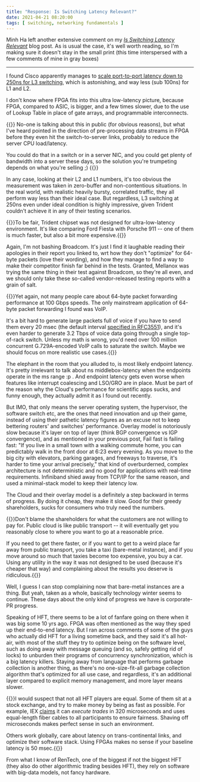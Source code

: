 ```yaml
---
title: "Response: Is Switching Latency Relevant?"
date: 2021-04-21 08:20:00
tags: [ switching, networking fundamentals ]
---
```

Minh Ha left another extensive comment on my *[Is Switching Latency Relevant](/2021/04/switching-latency-relevant.html)* blog post. As is usual the case, it's well worth reading, so I'm making sure it doesn't stay in the small print (this time interspersed with a few comments of mine in gray boxes)

---

I found Cisco apparently manages to [scale port-to-port latency down to 250ns for L3 switching](https://www.cisco.com/c/dam/en/us/products/collateral/switches/nexus-3550-series/esg-white-paper-ultralowlatency.pdf), which is astonishing, and way less (sub 100ns) for L1 and L2.

I don't know where FPGA fits into this ultra low-latency picture, because FPGA, compared to ASIC, is bigger, and a few times slower, due to the use of Lookup Table in place of gate arrays, and programmable interconnects.
<!--more-->
{{<long-quote>}}
No-one is talking about this in public (for obvious reasons), but what I've heard pointed in the direction of pre-processing data streams in FPGA before they even hit the switch-to-server links, probably to reduce the server CPU load/latency. 

You could do that in a switch or in a server NIC, and you could get plenty of bandwidth into a server these days, so the solution you're trumpeting depends on what you're selling ;)
{{</long-quote>}}

In any case, looking at their L2 and L1 numbers, it's too obvious the measurement was taken in zero-buffer and non-contentious situations. In the real world, with realistic heavily bursty, correlated traffic, they all perform way less than their ideal case. But regardless, L3 switching at 250ns even under ideal condition is highly impressive, given Trident couldn't achieve it in any of their testing scenarios.

{{<long-quote>}}To be fair, Trident chipset was not designed for ultra-low-latency environment. It's like comparing Ford Fiesta with Porsche 911 -- one of them is much faster, but also a bit more expensive.{{</long-quote>}}

Again, I'm not bashing Broadcom. It's just I find it laughable reading their apologies in their report you linked to, wrt how they don't "optimize" for 64-byte packets (love their wording), and how they manage to find a way to make their competitor finish far behind in the tests. Granted, Mellanox was trying the same thing in their test against Broadcom, so they're all even, and we should only take these so-called vendor-released testing reports with a grain of salt.

{{<long-quote>}}Yet again, not many people care about 64-byte packet forwarding performance at 100 Gbps speeds. The only mainstream application of 64-byte packet forwarding I found was VoIP.

It's a bit hard to generate large packets full of voice if you have to send them every 20 msec (the default interval [specified in RFC3551](https://tools.ietf.org/html/rfc3551#page-12)), and it's even harder to generate 3.2 Tbps of voice data going through a single top-of-rack switch. Unless my math is wrong, you'd need over 100 million concurrent G.729A-encoded VoIP calls to saturate the switch. Maybe we should focus on more realistic use cases.{{</long-quote>}}

The elephant in the room that you alluded to, is most likely endpoint latency. It's pretty irrelevant to talk about ns middlebox-latency when the endpoints operate in the ms range :p . And endpoint latency gets even worse when features like interrupt coalescing and LSO/GRO are in place. Must be part of the reason why the Cloud's performance for scientific apps sucks, and funny enough, they actually admit it as I found out recently.

But IMO, that only means the server operating system, the hypervisor, the software switch etc, are the ones that need innovation and up their game, instead of using their pathetic latency figures as an excuse not to keep bettering routers' and switches' performance. Overlay model is notoriously slow because it's layer on top of layer (think BGP convergence vs IGP convergence), and as mentioned in your previous post, Fail fast is failing fast: "If you live in a small town with a walking commute home, you can predictably walk in the front door at 6:23 every evening. As you move to the big city with elevators, parking garages, and freeways to traverse, it's harder to time your arrival precisely," that kind of overburderned, complex architecture is not deterministic and no good for applications with real-time requirements. Infiniband shied away from TCP/IP for the same reason, and used a minimal-stack model to keep their latency low.

The Cloud and their overlay model is a definitely a step backward in terms of progress. By doing it cheap, they make it slow. Good for their greedy shareholders, sucks for consumers who truly need the numbers.

{{<long-quote>}}Don't blame the shareholders for what the customers are not willing to pay for. Public cloud is like public transport -- it will eventually get you reasonably close to where you want to go at a reasonable price.

If you need to get there faster, or if you want to get to a weird place far away from public transport, you take a taxi (bare-metal instance), and if you move around so much that taxies become too expensive, you buy a car. Using any utility in the way it was not designed to be used (because it's cheaper that way) and complaining about the results you deserve is ridiculous.{{</long-quote>}}

Well, I guess I can stop complaining now that bare-metal instances are a thing. But yeah, taken as a whole, basically technology winter seems to continue. These days about the only kind of progress we have is corporate-PR progress.

Speaking of HFT, there seems to be a lot of fanfare going on there when it was big some 10 yrs ago. FPGA was often mentioned as the way they sped up their end-to-end latency. But I ran across comments of some of the guys who actually did HFT for a living sometime back, and they said it's all hot-air, with most of the stuff they try to optimize being on the software level, such as doing away with message queuing (and so, safely getting rid of locks) to unburden their programs of concurrency synchronization, which is a big latency killers. Staying away from language that performs garbage collection is another thing, as there's no one-size-fit-all garbage collection algorithm that's optimized for all use case, and regardless, it's an additional layer compared to explicit memory management, and more layer means slower.

{{<long-quote>}}I would suspect that not all HFT players are equal. Some of them sit at a stock exchange, and try to make money by being as fast as possible. For example, IEX [claims](https://en.wikipedia.org/wiki/IEX#Operating_principles) it can *execute trades* in 320 microseconds and uses equal-length fiber cables to all participants to ensure fairness. Shaving off microseconds makes perfect sense in such an environment.

Others work globally, care about latency on trans-continental links, and optimize their software stack. Using FPGAs makes no sense if your baseline latency is 50 msec.{{</long-quote>}}

From what I know of RenTech, one of the biggest if not the biggest HFT (they also do other algorithmic trading besides HFT), they rely on software with big-data models, not fancy hardware.